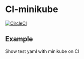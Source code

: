 # CI-minikube

[![CircleCI](https://circleci.com/gh/jainishshah17/ci-minikube.svg?style=svg)](https://circleci.com/gh/jainishshah17/ci-minikube)

## Example

Show test yaml with minikube on CI
